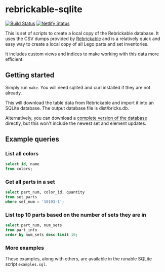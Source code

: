 # rebrickable-sqlite

[![Build Status](https://travis-ci.org/jncraton/rebrickable-import-dumps.svg?branch=master)](https://travis-ci.org/jncraton/rebrickable-import-dumps)
[![Netlify Status](https://api.netlify.com/api/v1/badges/00e90f88-2cdf-4dfc-99dc-59db226fb28e/deploy-status)](https://app.netlify.com/sites/rebrickable-sqlite/deploys)

This is set of scripts to create a local copy of the Rebrickable database. It uses the CSV dumps provided by [Rebrickable](https://rebrickable.com/downloads/) and is a relatively quick and easy way to create a local copy of all Lego parts and set inventories.

It includes custom views and indices to make working with this data more efficient.

## Getting started

Simply run `make`. You will need sqlite3 and curl installed if they are not already.

This will download the table data from Rebrickable and import it into an SQLite database. The output database file is dist/bricks.db.

Alternatively, you can download a [complete version of the database](https://rebrickable-sqlite.netlify.app/bricks.db) directly, but this won't include the newest set and element updates.

## Example queries

### List all colors

```sql
select id, name 
from colors;
```

### Get all parts in a set

```sql
select part_num, color_id, quantity
from set_parts
where set_num = '10193-1';
```

### List top 10 parts based on the number of sets they are in

```sql
select part_num, num_sets
from part_info
order by num_sets desc limit 10;
```

### More examples

These examples, along with others, are available in the runable SQLite script `examples.sql`.

